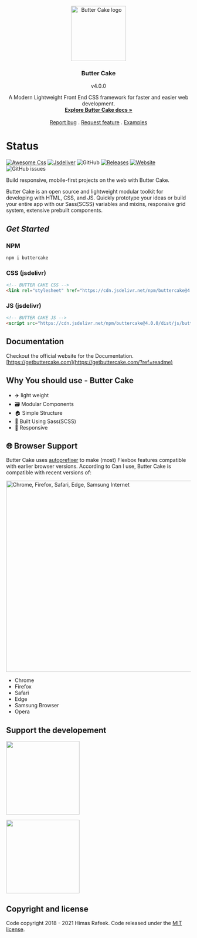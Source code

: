 <p align="center">
  <a href="https://getbuttercake.com/?ref=readmeHeader">
    <img src="https://getbuttercake.com/images/logo-white.png" alt="Butter Cake logo" width="150px">
  </a>
</p>

<h3 align="center">Butter Cake</h3>
<p align="center">v4.0.0</p>

<p align="center">
  A Modern Lightweight Front End CSS framework for faster and easier web development.
  <br>
  <a href="https://getbuttercake.com/?ref=readmeHeader"><strong>Explore Butter Cake docs »</strong></a>
  <br>
  <br>
  <a href="https://getbuttercake.com/">Report bug</a>
  .
  <a href="https://getbuttercake.com/">Request feature</a>
  .
  <a href="https://getbuttercake.com/examples">Examples</a>
</p>

# Status

[![Awesome Css](https://cdn.rawgit.com/sindresorhus/awesome/d7305f38d29fed78fa85652e3a63e154dd8e8829/media/badge.svg)](https://github.com/sindresorhus/awesome)
[![Jsdeliver](https://data.jsdelivr.com/v1/package/gh/himasrafeek/butterCake/badge)](https://www.jsdelivr.com/package/gh/himasrafeek/butterCake)
![GitHub](https://img.shields.io/github/license/himasrafeek/butterCake.svg)
[![Releases](https://img.shields.io/github/release/himasrafeek/butterCake.svg)](#releases)
[![Website](https://img.shields.io/website/https/getbuttercake.com.svg)](#website)
![GitHub issues](https://img.shields.io/github/issues-raw/himasrafeek/butterCake.svg)

Build responsive, mobile-first projects on the web with Butter Cake.

Butter Cake is an open source and lightweight modular toolkit for developing with HTML, CSS, and JS. Quickly prototype your ideas or build your entire app with our Sass(SCSS) variables and mixins, responsive grid system, extensive prebuilt components.

## ***Get Started***

### NPM

```html
npm i buttercake
```

### CSS (jsdelivr)

```html
<!-- BUTTER CAKE CSS -->
<link rel="stylesheet" href="https://cdn.jsdelivr.net/npm/buttercake@4.0.0/dist/css/butterCake.min.css">
```

### JS (jsdelivr)

```html
<!-- BUTTER CAKE JS -->
<script src="https://cdn.jsdelivr.net/npm/buttercake@4.0.0/dist/js/butterCake.min.js"></script>
```

## Documentation

Checkout the official website for the Documentation. [https://getbuttercake.com](https://getbuttercake.com/?ref=readme)

## Why You  should use - Butter Cake

- ✈️ light weight
- 🗃 Modular Components
- 🏠 Simple Structure
- 📜 Built Using Sass(SCSS)
- 📲 Responsive


## 🌐 Browser Support

Butter Cake uses [autoprefixer](https://github.com/postcss/autoprefixer) to make (most) Flexbox features compatible with earlier browser versions. According to Can I use, Butter Cake is compatible with recent versions of:

<img src="https://raw.githubusercontent.com/finnhvman/matter/master/docs/browsers.png" alt="Chrome, Firefox, Safari, Edge, Samsung Internet" width="520"><br/>

- Chrome
- Firefox
- Safari
- Edge
- Samsung Browser
- Opera

## Support the developement

<a href="https://www.patreon.com/bePatron?u=3868721"><img src="https://camo.githubusercontent.com/c11c9bdf1f6c2a1d80afb11859984a61f0fadfa6/68747470733a2f2f63352e70617472656f6e2e636f6d2f65787465726e616c2f6c6f676f2f6265636f6d655f615f706174726f6e5f627574746f6e4032782e706e67" width="200px"></a>

<a href="http://bit.ly/2qwDHFX"><img src="https://cdn.rawgit.com/twolfson/paypal-github-button/1.0.0/dist/button.svg" width="200px"></a>

## Copyright and license

Code copyright 2018 - 2021 Himas Rafeek. Code released under the [MIT license](https://github.com/HimasRafeek/butterCake/blob/master/LICENSE).

